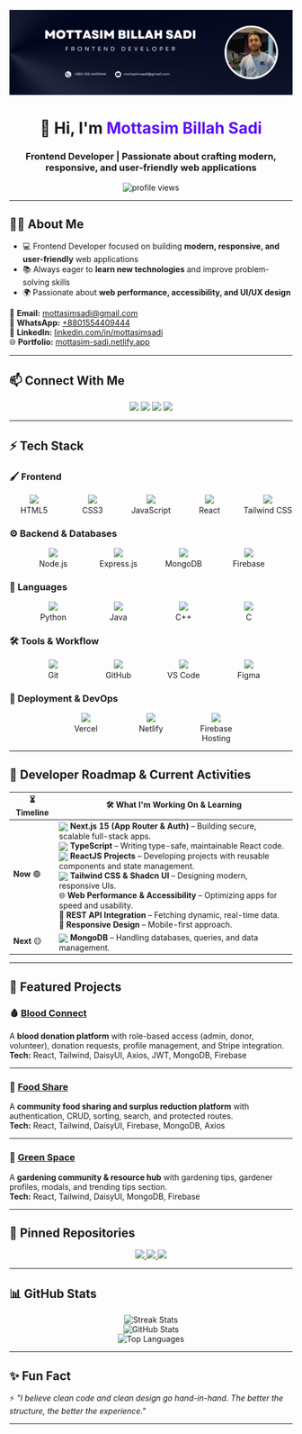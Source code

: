<!-- Banner -->
<p align="center">
  <a href="https://www.facebook.com/mottasim.sadi">
    <img src="https://github.com/mottasimsadi/mottasimsadi/blob/main/Images/Banner.png" alt="Banner" />
  </a>
</p>

<h1 align="center">👋 Hi, I'm <span style="color:#5A0EF8;">Mottasim Billah Sadi</span></h1>
<h3 align="center">Frontend Developer | Passionate about crafting modern, responsive, and user-friendly web applications</h3>

<p align="center">
  <img src="https://komarev.com/ghpvc/?username=mottasimsadi&label=Profile%20Views&color=5A0EF8&style=flat" alt="profile views" />
</p>

---

## 👨‍💻 About Me
- 💻 Frontend Developer focused on building **modern, responsive, and user-friendly** web applications  
- 📚 Always eager to **learn new technologies** and improve problem-solving skills  
- 🌍 Passionate about **web performance, accessibility, and UI/UX design**  

📧 **Email:** [mottasimsadi@gmail.com](mailto:mottasimsadi@gmail.com)  
📱 **WhatsApp:** [+8801554409444](https://wa.me/+8801554409444)  
🔗 **LinkedIn:** [linkedin.com/in/mottasimsadi](https://www.linkedin.com/in/mottasimsadi/)  
🌐 **Portfolio:** [mottasim-sadi.netlify.app](https://mottasim-sadi.netlify.app/)  

---

## 📫 Connect With Me
<p align="center">
  <a href="https://www.linkedin.com/in/mottasimsadi/"><img src="https://img.shields.io/badge/-LinkedIn-0A66C2?style=for-the-badge&logo=linkedin&logoColor=white" /></a>
  <a href="https://www.facebook.com/mottasim.sadi/"><img src="https://img.shields.io/badge/-Facebook-1877F2?style=for-the-badge&logo=facebook&logoColor=white" /></a>
  <a href="https://wa.me/+8801554409444"><img src="https://img.shields.io/badge/-WhatsApp-25D366?style=for-the-badge&logo=whatsapp&logoColor=white" /></a>
  <a href="mailto:mottasimsadi@gmail.com"><img src="https://img.shields.io/badge/-Email-D14836?style=for-the-badge&logo=gmail&logoColor=white" /></a>
</p>

---

## ⚡ Tech Stack

### 🖌️ Frontend
<div align="center" style="display: flex; justify-content: center; align-items: flex-start; gap: 16px;">
  <div align="center" style="width: 100px;">
    <img src="https://skillicons.dev/icons?i=html" />
    <br>HTML5
  </div>
  <div align="center" style="width: 100px;">
    <img src="https://skillicons.dev/icons?i=css" />
    <br>CSS3
  </div>
  <div align="center" style="width: 100px;">
    <img src="https://skillicons.dev/icons?i=js" />
    <br>JavaScript
  </div>
  <div align="center" style="width: 100px;">
    <img src="https://skillicons.dev/icons?i=react" />
    <br>React
  </div>
  <div align="center" style="width: 100px;">
    <img src="https://skillicons.dev/icons?i=tailwind" />
    <br>Tailwind CSS
  </div>
</div>

### ⚙️ Backend & Databases
<div align="center" style="display: flex; justify-content: center; align-items: flex-start; gap: 16px;">
  <div align="center" style="width: 100px;">
    <img src="https://skillicons.dev/icons?i=nodejs" />
    <br>Node.js
  </div>
  <div align="center" style="width: 100px;">
    <img src="https://skillicons.dev/icons?i=express" />
    <br>Express.js
  </div>
  <div align="center" style="width: 100px;">
    <img src="https://skillicons.dev/icons?i=mongodb" />
    <br>MongoDB
  </div>
  <div align="center" style="width: 100px;">
    <img src="https://skillicons.dev/icons?i=firebase" />
    <br>Firebase
  </div>
</div>

### 📝 Languages
<div align="center" style="display: flex; justify-content: center; align-items: flex-start; gap: 16px;">
  <div align="center" style="width: 100px;">
    <img src="https://skillicons.dev/icons?i=python" />
    <br>Python
  </div>
  <div align="center" style="width: 100px;">
    <img src="https://skillicons.dev/icons?i=java" />
    <br>Java
  </div>
  <div align="center" style="width: 100px;">
    <img src="https://skillicons.dev/icons?i=cpp" />
    <br>C++
  </div>
  <div align="center" style="width: 100px;">
    <img src="https://skillicons.dev/icons?i=c" />
    <br>C
  </div>
</div>

### 🛠️ Tools & Workflow
<div align="center" style="display: flex; justify-content: center; align-items: flex-start; gap: 16px;">
  <div align="center" style="width: 100px;">
    <img src="https://skillicons.dev/icons?i=git" />
    <br>Git
  </div>
  <div align="center" style="width: 100px;">
    <img src="https://skillicons.dev/icons?i=github" />
    <br>GitHub
  </div>
  <div align="center" style="width: 100px;">
    <img src="https://skillicons.dev/icons?i=vscode" />
    <br>VS Code
  </div>
  <div align="center" style="width: 100px;">
    <img src="https://skillicons.dev/icons?i=figma" />
    <br>Figma
  </div>
</div>

### 🚀 Deployment & DevOps
<div align="center" style="display: flex; justify-content: center; align-items: flex-start; gap: 16px;">
  <div align="center" style="width: 100px;">
    <img src="https://skillicons.dev/icons?i=vercel" />
    <br>Vercel
  </div>
  <div align="center" style="width: 100px;">
    <img src="https://skillicons.dev/icons?i=netlify" />
    <br>Netlify
  </div>
  <div align="center" style="width: 100px;">
    <img src="https://skillicons.dev/icons?i=firebase" />
    <br>Firebase<br>Hosting
  </div>
</div>

---

## 📖 Developer Roadmap & Current Activities

<div align="center">

| ⏳ Timeline | 🛠️ What I'm Working On & Learning |
|------------|----------------------------------|
| **Now** 🟢 | <img src="https://skillicons.dev/icons?i=nextjs" width="20" style="vertical-align:middle;"/> **Next.js 15 (App Router & Auth)** – Building secure, scalable full-stack apps.<br><img src="https://skillicons.dev/icons?i=typescript" width="20" style="vertical-align:middle;"/> **TypeScript** – Writing type-safe, maintainable React code.<br><img src="https://skillicons.dev/icons?i=react" width="20" style="vertical-align:middle;"/> **ReactJS Projects** – Developing projects with reusable components and state management.<br><img src="https://skillicons.dev/icons?i=tailwind" width="20" style="vertical-align:middle;"/> **Tailwind CSS & Shadcn UI** – Designing modern, responsive UIs.<br>🌐 **Web Performance & Accessibility** – Optimizing apps for speed and usability.<br>🧩 **REST API Integration** – Fetching dynamic, real-time data.<br>📱 **Responsive Design** – Mobile-first approach. |
| **Next** 🟡 | <img src="https://skillicons.dev/icons?i=mongodb" width="20" style="vertical-align:middle;"/> **MongoDB** – Handling databases, queries, and data management. |
</div>

---

## 🚀 Featured Projects

### 🩸 [Blood Connect](https://github.com/mottasimsadi/blood-connect-client)
A **blood donation platform** with role-based access (admin, donor, volunteer), donation requests, profile management, and Stripe integration.  
**Tech:** React, Tailwind, DaisyUI, Axios, JWT, MongoDB, Firebase  

---

### 🍲 [Food Share](https://github.com/mottasimsadi/food-share-client)
A **community food sharing and surplus reduction platform** with authentication, CRUD, sorting, search, and protected routes.  
**Tech:** React, Tailwind, DaisyUI, Firebase, MongoDB, Axios  

---

### 🌱 [Green Space](https://github.com/mottasimsadi/green-space-client)
A **gardening community & resource hub** with gardening tips, gardener profiles, modals, and trending tips section.  
**Tech:** React, Tailwind, DaisyUI, MongoDB, Firebase  

---

## 📌 Pinned Repositories
<p align="center">
  <a href="https://github.com/mottasimsadi/blood-connect-client">
    <img src="https://github-readme-stats.vercel.app/api/pin/?username=mottasimsadi&repo=blood-connect-client&theme=radical" />
  </a>
  <a href="https://github.com/mottasimsadi/food-share-client">
    <img src="https://github-readme-stats.vercel.app/api/pin/?username=mottasimsadi&repo=food-share-client&theme=radical" />
  </a>
  <a href="https://github.com/mottasimsadi/green-space-client">
    <img src="https://github-readme-stats.vercel.app/api/pin/?username=mottasimsadi&repo=green-space-client&theme=radical" />
  </a>
</p>

---

## 📊 GitHub Stats
<p align="center">
  <img src="https://github-readme-streak-stats.herokuapp.com/?user=mottasimsadi&theme=radical" alt="Streak Stats" />
  <br/>
  <img src="https://github-readme-stats.vercel.app/api?username=mottasimsadi&show_icons=true&theme=radical" alt="GitHub Stats" />
  <br/>
  <img src="https://github-readme-stats.vercel.app/api/top-langs/?username=mottasimsadi&layout=compact&theme=radical" alt="Top Languages" />
</p>

---

## ✨ Fun Fact
⚡ *"I believe clean code and clean design go hand-in-hand. The better the structure, the better the experience."*  

---
